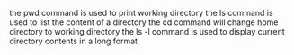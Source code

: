 the pwd command is used to print working directory
the ls command is used to list the content of a directory
the cd command will change home directory to working directory
the ls -l command is used to display current directory contents in a long format

